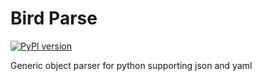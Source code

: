 # Bird Parse
[![PyPI version](https://badge.fury.io/py/birdparse.svg)](https://badge.fury.io/py/birdparse)

Generic object parser for python supporting json and yaml
